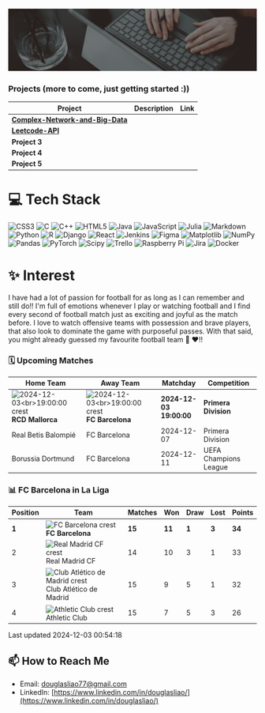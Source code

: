 ![Banner](./banner.gif)

### Projects (more to come, just getting started :))
| Project        | Description                                         | Link                          |
|---------------------|-----------------------------------------------------|-------------------------------|
| **[Complex-Network-and-Big-Data](https://github.com/douglasliao77/Complex-Network-and-Big-Data)**        |   |  |
| **[Leetcode-API](https://github.com/douglasliao77/Leetcode-API)**        |  |  |
| **Project 3**        |           |  |
| **Project 4**        |    | |
| **Project 5**        |       |

# 💻 Tech Stack
![CSS3](https://img.shields.io/badge/css3-%231572B6.svg?style=for-the-badge&logo=css3&logoColor=white) ![C](https://img.shields.io/badge/c-%2300599C.svg?style=for-the-badge&logo=c&logoColor=white) ![C++](https://img.shields.io/badge/c++-%2300599C.svg?style=for-the-badge&logo=c%2B%2B&logoColor=white) ![HTML5](https://img.shields.io/badge/html5-%23E34F26.svg?style=for-the-badge&logo=html5&logoColor=white) ![Java](https://img.shields.io/badge/java-%23ED8B00.svg?style=for-the-badge&logo=openjdk&logoColor=white) ![JavaScript](https://img.shields.io/badge/javascript-%23323330.svg?style=for-the-badge&logo=javascript&logoColor=%23F7DF1E) ![Julia](https://img.shields.io/badge/-Julia-9558B2?style=for-the-badge&logo=julia&logoColor=white) ![Markdown](https://img.shields.io/badge/markdown-%23000000.svg?style=for-the-badge&logo=markdown&logoColor=white) ![Python](https://img.shields.io/badge/python-3670A0?style=for-the-badge&logo=python&logoColor=ffdd54) ![R](https://img.shields.io/badge/r-%23276DC3.svg?style=for-the-badge&logo=r&logoColor=white) ![Django](https://img.shields.io/badge/django-%23092E20.svg?style=for-the-badge&logo=django&logoColor=white) ![React](https://img.shields.io/badge/react-%2320232a.svg?style=for-the-badge&logo=react&logoColor=%2361DAFB) ![Jenkins](https://img.shields.io/badge/jenkins-%232C5263.svg?style=for-the-badge&logo=jenkins&logoColor=white) ![Figma](https://img.shields.io/badge/figma-%23F24E1E.svg?style=for-the-badge&logo=figma&logoColor=white) ![Matplotlib](https://img.shields.io/badge/Matplotlib-%23ffffff.svg?style=for-the-badge&logo=Matplotlib&logoColor=black) ![NumPy](https://img.shields.io/badge/numpy-%23013243.svg?style=for-the-badge&logo=numpy&logoColor=white) ![Pandas](https://img.shields.io/badge/pandas-%23150458.svg?style=for-the-badge&logo=pandas&logoColor=white) ![PyTorch](https://img.shields.io/badge/PyTorch-%23EE4C2C.svg?style=for-the-badge&logo=PyTorch&logoColor=white) ![Scipy](https://img.shields.io/badge/SciPy-%230C55A5.svg?style=for-the-badge&logo=scipy&logoColor=%white) ![Trello](https://img.shields.io/badge/Trello-%23026AA7.svg?style=for-the-badge&logo=Trello&logoColor=white) ![Raspberry Pi](https://img.shields.io/badge/-Raspberry_Pi-C51A4A?style=for-the-badge&logo=Raspberry-Pi) ![Jira](https://img.shields.io/badge/jira-%230A0FFF.svg?style=for-the-badge&logo=jira&logoColor=white) ![Docker](https://img.shields.io/badge/docker-%230db7ed.svg?style=for-the-badge&logo=docker&logoColor=white)

#  ✨ Interest
I have had a lot of passion for football for as long as I can remember and still do!! I'm full of emotions whenever I play or watching football and I find every second of football match just as exciting and joyful as the match before. I love to watch offensive teams with possession and brave players, that also look to dominate the game with purposeful passes. With that said, you might already guessed my favourite football team 💙 ❤️!! 

### 🗓️ Upcoming Matches
<!-- START_NEXT_MATCH -->
Home Team | Away Team | Matchday | Competition 
|----------------|------|-------|--| 
| <img src='https://crests.football-data.org/89.png' alt='2024-12-03<br>19:00:00 crest' width='100' height='100' style='vertical-align: middle;'> <br>**RCD Mallorca** | <img src='https://crests.football-data.org/81.png' alt='2024-12-03<br>19:00:00 crest' width='100' height='100' style='vertical-align: middle;'> <br>**FC Barcelona** | **2024-12-03<br>19:00:00** | **Primera Division** 
| Real Betis Balompié | FC Barcelona | 2024-12-07 | Primera Division 
| Borussia Dortmund | FC Barcelona | 2024-12-11 | UEFA Champions League 

<!-- END_NEXT_MATCH -->

### 📊 FC Barcelona in La Liga
<!-- START_LALIGA_STANDINGS -->
Position | Team | Matches | Won | Draw | Lost | Points
|---------|------|---------|-----|------|------|-------|
| **1** | <img src='https://crests.football-data.org/81.png' alt='FC Barcelona crest' width='20' height='20' style='vertical-align: middle;'> **FC Barcelona** | **15** | **11** | **1** | **3** | **34** |
| 2 | <img src='https://crests.football-data.org/86.png' alt='Real Madrid CF crest' width='20' height='20' style='vertical-align: middle;'> Real Madrid CF | 14 | 10 | 3 | 1 | 33 |
| 3 | <img src='https://crests.football-data.org/78.png' alt='Club Atlético de Madrid crest' width='20' height='20' style='vertical-align: middle;'> Club Atlético de Madrid | 15 | 9 | 5 | 1 | 32 |
| 4 | <img src='https://crests.football-data.org/77.png' alt='Athletic Club crest' width='20' height='20' style='vertical-align: middle;'> Athletic Club | 15 | 7 | 5 | 3 | 26 |

Last updated 2024-12-03 00:54:18
<!-- END_LALIGA_STANDINGS -->

## 📫 How to Reach Me
- Email: douglasliao77@gmail.com
- LinkedIn: [https://www.linkedin.com/in/douglasliao/](https://www.linkedin.com/in/douglasliao/)
